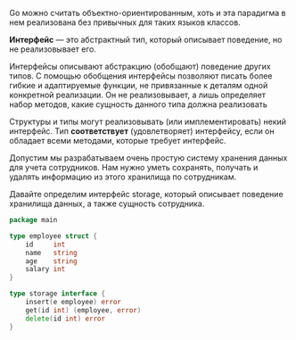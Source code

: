 Go можно считать объектно-ориентированным, хоть и эта парадигма в нем реализована без привычных для таких языков классов.

**Интерфейс** — это абстрактный тип, который описывает поведение, но не реализовывает его.

Интерфейсы описывают абстракцию (обобщают) поведение других типов. С помощью обобщения интерфейсы позволяют писать более гибкие и адаптируемые функции, не привязанные к деталям одной конкретной реализации. Он не реализовывает, а лишь определяет набор методов, какие сущность данного типа должна реализовать

Структуры и типы могут реализовывать (или имплементировать) некий интерфейс. Тип **соответствует** (удовлетворяет) интерфейсу, если он обладает всеми методами, которые требует интерфейс.

Допустим мы разрабатываем очень простую систему хранения данных для учета сотрудников. Нам нужно уметь сохранять, получать и удалять информацию из этого хранилища по сотрудникам.

Давайте определим интерфейс storage, который описывает поведение хранилища данных, а также сущность сотрудника.

```go
package main

type employee struct {
	id     int
	name   string
	age    string
	salary int
}

type storage interface {
	insert(e employee) error
	get(id int) (employee, error)
	delete(id int) error
}
```

